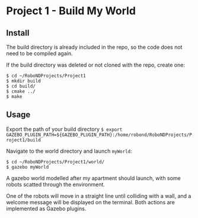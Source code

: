 # Project 1 - Build My World

## Install

The build directory is already included in the repo, so the code does not need to be compiled again.

If the build directory was deleted or not cloned with the repo, create one:
```
$ cd ~/RoboNDProjects/Project1
$ mkdir build
$ cd build/
$ cmake ../
$ make
```

## Usage

Export the path of your build directory
`$ export GAZEBO_PLUGIN_PATH=${GAZEBO_PLUGIN_PATH}:/home/robond/RoboNDProjects/Project1/build`

Navigate to the world directory and launch `myWorld`:
```
$ cd ~/RoboNDProjects/Project1/world/
$ gazebo myWorld
```
A gazebo world modelled after my apartment should launch, with some robots scatted through the environment.

One of the robots will move in a straight line until colliding with a wall, and a welcome message will be displayed on the terminal. Both actions are implemented as Gazebo plugins.
